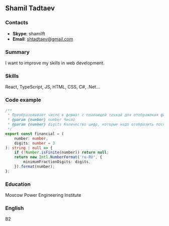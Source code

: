 ## Shamil Tadtaev

### Contacts
- __Skype__: shamilft
- __Email__: shtadtaev@gmail.com

### Summary
I want to improve my skills in web development.

### Skills
React, TypeScript, JS, HTML, CSS, C#, .Net...

### Code example
```typescript
/**
 * Преобразовывает число в формат с плавающей точкой для отображения финансовых показателей.
 * @param {number} number Число
 * @param {number} digits Количество цифр, которые надо отобразить после запятой
 */
export const financial = (
	number: number,
	digits: number = 3
): string | null => {
	if (!Number.isFinite(number)) return null;
	return new Intl.NumberFormat('ru-RU', {
		minimumFractionDigits: digits,
	}).format(number);
};
```

### Education
Moscow Power Engineering Institute

### English
B2
